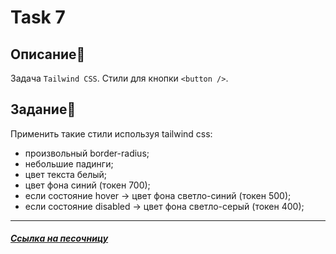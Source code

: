 # Task 7

## Описание📌

Задача `Tailwind CSS`. Стили для кнопки `<button />`.

## Задание📝

Применить такие стили используя tailwind css:

- произвольный border-radius;
- небольшие падинги;
- цвет текста белый;
- цвет фона синий (токен 700);
- если состояние hover -> цвет фона светло-синий (токен 500);
- если состояние disabled -> цвет фона светло-серый (токен 400);

***
##### [Ссылка на песочницу](https://codesandbox.io/p/sandbox/nifty-hermann-29g6ql?file=%2Fui%2Fbutton.tsx%3A13%2C2)